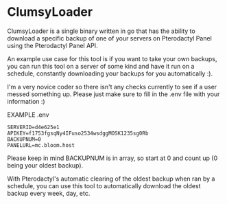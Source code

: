 # ClumsyLoader
ClumsyLoader is a single binary written in go that has the ability to download a specific backup of one of your servers on Pterodactyl Panel using the Pterodactyl Panel API.

An example use case for this tool is if you want to take your own backups, you can run this tool on a server of some kind and have it run on a schedule, constantly downloading your backups for you automatically :).

I'm a very novice coder so there isn't any checks currently to see if a user messed something up. Please just make sure to fill in the .env file with your information :)

EXAMPLE .env
```
SERVERID=d4e625e1
APIKEY=f1753fgsqNy4IFuso2534wsdggMOSK1235sg0Rb
BACKUPNUM=0
PANELURL=mc.bloom.host
```

Please keep in mind BACKUPNUM is in array, so start at 0 and count up (0 being your oldest backup).

With Pterodactyl's automatic clearing of the oldest backup when ran by a schedule, you can use this tool to automatically download the oldest backup every week, day, etc.
